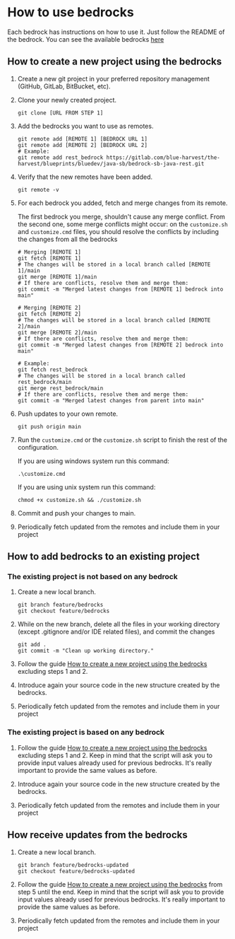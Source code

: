 # How to use bedrocks

Each bedrock has instructions on how to use it. Just follow the README of the bedrock.
You can see the available bedrocks [here](AVAILABLE_BEDROCKS.md)

## How to create a new project using the bedrocks

1. Create a new git project in your preferred repository management (GitHub, GitLab, BitBucket, etc).

2. Clone your newly created project.
    ```shell script
    git clone [URL FROM STEP 1]
    ```

3. Add the bedrocks you want to use as remotes.

    ```shell script
    git remote add [REMOTE 1] [BEDROCK URL 1]
    git remote add [REMOTE 2] [BEDROCK URL 2]
    # Example:
    git remote add rest_bedrock https://gitlab.com/blue-harvest/the-harvest/blueprints/bluedev/java-sb/bedrock-sb-java-rest.git
    ```

4. Verify that the new remotes have been added.

    ```shell script
    git remote -v
    ```
   
5. For each bedrock you added, fetch and merge changes from its remote. 

    The first bedrock you merge, shouldn't cause any merge conflict. 
    From the second one, some merge conflicts might occur: on the `customize.sh` and `customize.cmd` files,
    you should resolve the conflicts by including the changes from all the bedrocks

    ```shell script
    # Merging [REMOTE 1]
    git fetch [REMOTE 1]
    # The changes will be stored in a local branch called [REMOTE 1]/main
    git merge [REMOTE 1]/main
    # If there are conflicts, resolve them and merge them:
    git commit -m "Merged latest changes from [REMOTE 1] bedrock into main"
    
    # Merging [REMOTE 2]
    git fetch [REMOTE 2]
    # The changes will be stored in a local branch called [REMOTE 2]/main
    git merge [REMOTE 2]/main
    # If there are conflicts, resolve them and merge them:
    git commit -m "Merged latest changes from [REMOTE 2] bedrock into main"
    
    # Example:
    git fetch rest_bedrock
    # The changes will be stored in a local branch called rest_bedrock/main
    git merge rest_bedrock/main
    # If there are conflicts, resolve them and merge them:
    git commit -m "Merged latest changes from parent into main"
    ```
   
6. Push updates to your own remote.
    ```shell script
    git push origin main
    ```
   
7. Run the `customize.cmd` or the `customize.sh` script to finish the rest of the configuration.

   If you are using windows system run this command:

   ```shell script
   .\customize.cmd
    ```
   If you are using unix system run this command:

   ```shell script
   chmod +x customize.sh && ./customize.sh 
   ```

8. Commit and push your changes to main.

9. Periodically fetch updated from the remotes and include them in your project

## How to add bedrocks to an existing project

### The existing project is not based on any bedrock

1. Create a new local branch.
    ```shell script
    git branch feature/bedrocks
    git checkout feature/bedrocks
    ```

2. While on the new branch, delete all the files in your working directory (except .gitignore and/or IDE related files), and commit the changes
    ```shell script
    git add .
    git commit -m "Clean up working directory."
    ```

3. Follow the guide [How to create a new project using the bedrocks](#how-to-create-a-new-project-using-the-bedrocks) excluding steps 1 and 2.

4. Introduce again your source code in the new structure created by the bedrocks.

5. Periodically fetch updated from the remotes and include them in your project

### The existing project is based on any bedrock

1. Follow the guide [How to create a new project using the bedrocks](#how-to-create-a-new-project-using-the-bedrocks) excluding steps 1 and 2. 
Keep in mind that the script will ask you to provide input values already used for previous bedrocks.
It's really important to provide the same values as before.

2. Introduce again your source code in the new structure created by the bedrocks.

3. Periodically fetch updated from the remotes and include them in your project

## How receive updates from the bedrocks

1. Create a new local branch.
    ```shell script
    git branch feature/bedrocks-updated
    git checkout feature/bedrocks-updated
    ```
   
2. Follow the guide [How to create a new project using the bedrocks](#how-to-create-a-new-project-using-the-bedrocks) from step 5 until the end.
Keep in mind that the script will ask you to provide input values already used for previous bedrocks.
It's really important to provide the same values as before.

3. Periodically fetch updated from the remotes and include them in your project
